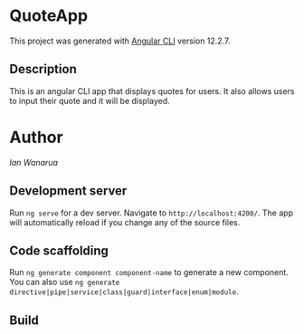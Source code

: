 # QuoteApp

This project was generated with [Angular CLI](https://github.com/angular/angular-cli) version 12.2.7.

 ## Description
 This is an angular CLI app that displays quotes for users. It also allows users to input their quote and it will be displayed.

 # Author
 _Ian Wanarua_

 ## Development server
 Run `ng serve` for a dev server. Navigate to `http://localhost:4200/`. The app will automatically reload if you change any of the source files.

 ## Code scaffolding
 Run `ng generate component component-name` to generate a new component. You can also use `ng generate directive|pipe|service|class|guard|interface|enum|module`.

 ## Build